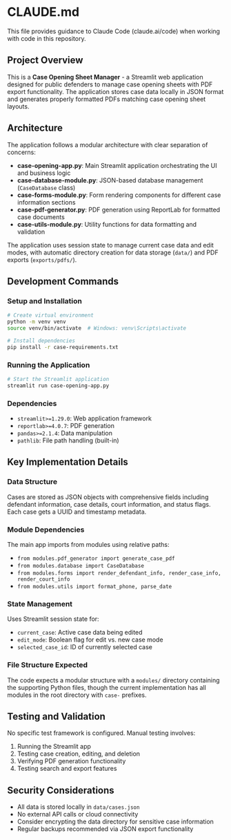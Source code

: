 # CLAUDE.md

This file provides guidance to Claude Code (claude.ai/code) when working with code in this repository.

## Project Overview

This is a **Case Opening Sheet Manager** - a Streamlit web application designed for public defenders to manage case opening sheets with PDF export functionality. The application stores case data locally in JSON format and generates properly formatted PDFs matching case opening sheet layouts.

## Architecture

The application follows a modular architecture with clear separation of concerns:

- **case-opening-app.py**: Main Streamlit application orchestrating the UI and business logic
- **case-database-module.py**: JSON-based database management (`CaseDatabase` class)
- **case-forms-module.py**: Form rendering components for different case information sections
- **case-pdf-generator.py**: PDF generation using ReportLab for formatted case documents
- **case-utils-module.py**: Utility functions for data formatting and validation

The application uses session state to manage current case data and edit modes, with automatic directory creation for data storage (`data/`) and PDF exports (`exports/pdfs/`).

## Development Commands

### Setup and Installation
```bash
# Create virtual environment
python -m venv venv
source venv/bin/activate  # Windows: venv\Scripts\activate

# Install dependencies
pip install -r case-requirements.txt
```

### Running the Application
```bash
# Start the Streamlit application
streamlit run case-opening-app.py
```

### Dependencies
- `streamlit>=1.29.0`: Web application framework
- `reportlab>=4.0.7`: PDF generation
- `pandas>=2.1.4`: Data manipulation
- `pathlib`: File path handling (built-in)

## Key Implementation Details

### Data Structure
Cases are stored as JSON objects with comprehensive fields including defendant information, case details, court information, and status flags. Each case gets a UUID and timestamp metadata.

### Module Dependencies
The main app imports from modules using relative paths:
- `from modules.pdf_generator import generate_case_pdf`
- `from modules.database import CaseDatabase`
- `from modules.forms import render_defendant_info, render_case_info, render_court_info`
- `from modules.utils import format_phone, parse_date`

### State Management
Uses Streamlit session state for:
- `current_case`: Active case data being edited
- `edit_mode`: Boolean flag for edit vs. new case mode
- `selected_case_id`: ID of currently selected case

### File Structure Expected
The code expects a modular structure with a `modules/` directory containing the supporting Python files, though the current implementation has all modules in the root directory with `case-` prefixes.

## Testing and Validation

No specific test framework is configured. Manual testing involves:
1. Running the Streamlit app
2. Testing case creation, editing, and deletion
3. Verifying PDF generation functionality
4. Testing search and export features

## Security Considerations

- All data is stored locally in `data/cases.json`
- No external API calls or cloud connectivity
- Consider encrypting the data directory for sensitive case information
- Regular backups recommended via JSON export functionality